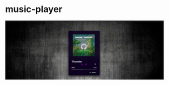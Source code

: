 # music-player
<img width="1680" alt="ss" src="https://github.com/alfaroqi/music-player/blob/main/media/Screenshot%20from%202021-06-27%2021-46-38.png">
